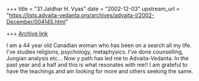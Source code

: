 +++
title = "31 Jaldhar H. Vyas"
date = "2002-12-03"
upstream_url = "https://lists.advaita-vedanta.org/archives/advaita-l/2002-December/004145.html"

+++
[Archive link](https://lists.advaita-vedanta.org/archives/advaita-l/2002-December/004145.html)

I am a 44 year old Canadian woman who has been on a search all my life.
I've studies religions, psychology, metaphysics.  I've done counselling,
Jungian analysis etc...  Now y path has led me to Advaita-Vedanta.   In the
past year and a half and this is what resonates with me!!  I am grateful to
have the teachings and am looking for more and others seeking the same.

